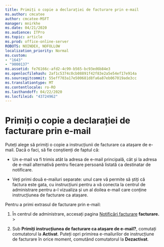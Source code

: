 ```yaml
---
title: Primiți o copie a declarației de facturare prin e-mail
ms.author: cmcatee
author: cmcatee-MSFT
manager: mnirkhe
ms.date: 04/21/2020
ms.audience: ITPro
ms.topic: article
ms.prod: office-online-server
ROBOTS: NOINDEX, NOFOLLOW
localization_priority: Normal
ms.custom:
- "1643"
- "9000137"
ms.assetid: fe76166c-afd2-4c99-b565-bc93ed6b84e3
ms.openlocfilehash: 2af1c5374c0cb08891f42f83e2a5e54ef17e914a
ms.sourcegitcommit: 55eff703a17e500681d8fa6a87eb067019ade3cc
ms.translationtype: MT
ms.contentlocale: ro-RO
ms.lasthandoff: 04/22/2020
ms.locfileid: "43724962"
---
```

# <a name="receive-copy-of-your-billing-statement-in-email"></a>Primiți o copie a declarației de facturare prin e-mail

Puteți alege să primiți o copie a instrucțiunii de facturare ca atașare de e-mail. Dacă o faci, să fie conștienți de faptul că:
  
- Un e-mail va fi trimis atât la adresa de e-mail principală, cât și la adresa de e-mail alternativă pentru fiecare persoană listată ca destinatar de notificare.

- Veți primi două e-mailuri separate: unul care vă permite să știți că factura este gata, cu instrucțiuni pentru a vă conecta la centrul de administrare pentru a-l vizualiza și un al doilea e-mail care conține instrucțiunea de facturare ca atașare.

Pentru a primi extrasul de facturare prin e-mail:
  
1. În centrul de administrare, accesați pagina [Notificări facturare](https://go.microsoft.com/fwlink/p/?linkid=853212) **facturare.** \>

2. Sub **Primiți instrucțiunea de facturare ca atașare de e-mail?**, comutați comutatorul la **Activat**. Puteți opri primirea e-mailurilor de instrucțiune de facturare în orice moment, comutând comutatorul la **Dezactivat**.